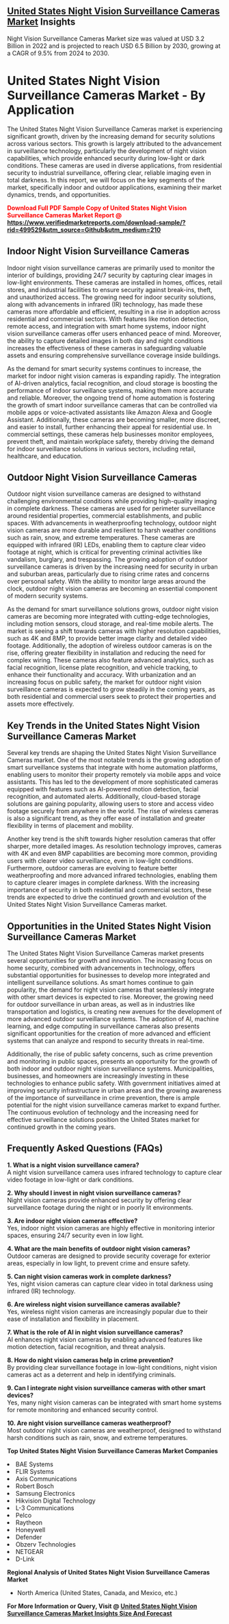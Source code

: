<h2><a href="https://www.verifiedmarketreports.com/download-sample/?rid=499529&amp;utm_source=Github&amp;utm_medium=210" target="_blank">United States Night Vision Surveillance Cameras Market</a> Insights</h2><p>Night Vision Surveillance Cameras Market size was valued at USD 3.2 Billion in 2022 and is projected to reach USD 6.5 Billion by 2030, growing at a CAGR of 9.5% from 2024 to 2030.</p><p><div> <h1>United States Night Vision Surveillance Cameras Market - By Application</h1> <p>The United States Night Vision Surveillance Cameras market is experiencing significant growth, driven by the increasing demand for security solutions across various sectors. This growth is largely attributed to the advancement in surveillance technology, particularly the development of night vision capabilities, which provide enhanced security during low-light or dark conditions. These cameras are used in diverse applications, from residential security to industrial surveillance, offering clear, reliable imaging even in total darkness. In this report, we will focus on the key segments of the market, specifically indoor and outdoor applications, examining their market dynamics, trends, and opportunities.</p> <p><strong><p><span class=""><span style="color: #ff0000;"><strong>Download Full PDF Sample Copy of United States Night Vision Surveillance Cameras Market Report</strong> @ </span><a href="https://www.verifiedmarketreports.com/download-sample/?rid=499529&amp;utm_source=Github&amp;utm_medium=210" target="_blank">https://www.verifiedmarketreports.com/download-sample/?rid=499529&amp;utm_source=Github&amp;utm_medium=210</a></span></p></strong></p> <h2>Indoor Night Vision Surveillance Cameras</h2> <p>Indoor night vision surveillance cameras are primarily used to monitor the interior of buildings, providing 24/7 security by capturing clear images in low-light environments. These cameras are installed in homes, offices, retail stores, and industrial facilities to ensure security against break-ins, theft, and unauthorized access. The growing need for indoor security solutions, along with advancements in infrared (IR) technology, has made these cameras more affordable and efficient, resulting in a rise in adoption across residential and commercial sectors. With features like motion detection, remote access, and integration with smart home systems, indoor night vision surveillance cameras offer users enhanced peace of mind. Moreover, the ability to capture detailed images in both day and night conditions increases the effectiveness of these cameras in safeguarding valuable assets and ensuring comprehensive surveillance coverage inside buildings.</p> <p>As the demand for smart security systems continues to increase, the market for indoor night vision cameras is expanding rapidly. The integration of AI-driven analytics, facial recognition, and cloud storage is boosting the performance of indoor surveillance systems, making them more accurate and reliable. Moreover, the ongoing trend of home automation is fostering the growth of smart indoor surveillance cameras that can be controlled via mobile apps or voice-activated assistants like Amazon Alexa and Google Assistant. Additionally, these cameras are becoming smaller, more discreet, and easier to install, further enhancing their appeal for residential use. In commercial settings, these cameras help businesses monitor employees, prevent theft, and maintain workplace safety, thereby driving the demand for indoor surveillance solutions in various sectors, including retail, healthcare, and education.</p> <h2>Outdoor Night Vision Surveillance Cameras</h2> <p>Outdoor night vision surveillance cameras are designed to withstand challenging environmental conditions while providing high-quality imaging in complete darkness. These cameras are used for perimeter surveillance around residential properties, commercial establishments, and public spaces. With advancements in weatherproofing technology, outdoor night vision cameras are more durable and resilient to harsh weather conditions such as rain, snow, and extreme temperatures. These cameras are equipped with infrared (IR) LEDs, enabling them to capture clear video footage at night, which is critical for preventing criminal activities like vandalism, burglary, and trespassing. The growing adoption of outdoor surveillance cameras is driven by the increasing need for security in urban and suburban areas, particularly due to rising crime rates and concerns over personal safety. With the ability to monitor large areas around the clock, outdoor night vision cameras are becoming an essential component of modern security systems.</p> <p>As the demand for smart surveillance solutions grows, outdoor night vision cameras are becoming more integrated with cutting-edge technologies, including motion sensors, cloud storage, and real-time mobile alerts. The market is seeing a shift towards cameras with higher resolution capabilities, such as 4K and 8MP, to provide better image clarity and detailed video footage. Additionally, the adoption of wireless outdoor cameras is on the rise, offering greater flexibility in installation and reducing the need for complex wiring. These cameras also feature advanced analytics, such as facial recognition, license plate recognition, and vehicle tracking, to enhance their functionality and accuracy. With urbanization and an increasing focus on public safety, the market for outdoor night vision surveillance cameras is expected to grow steadily in the coming years, as both residential and commercial users seek to protect their properties and assets more effectively.</p> <h2>Key Trends in the United States Night Vision Surveillance Cameras Market</h2> <p>Several key trends are shaping the United States Night Vision Surveillance Cameras market. One of the most notable trends is the growing adoption of smart surveillance systems that integrate with home automation platforms, enabling users to monitor their property remotely via mobile apps and voice assistants. This has led to the development of more sophisticated cameras equipped with features such as AI-powered motion detection, facial recognition, and automated alerts. Additionally, cloud-based storage solutions are gaining popularity, allowing users to store and access video footage securely from anywhere in the world. The rise of wireless cameras is also a significant trend, as they offer ease of installation and greater flexibility in terms of placement and mobility.</p> <p>Another key trend is the shift towards higher resolution cameras that offer sharper, more detailed images. As resolution technology improves, cameras with 4K and even 8MP capabilities are becoming more common, providing users with clearer video surveillance, even in low-light conditions. Furthermore, outdoor cameras are evolving to feature better weatherproofing and more advanced infrared technologies, enabling them to capture clearer images in complete darkness. With the increasing importance of security in both residential and commercial sectors, these trends are expected to drive the continued growth and evolution of the United States Night Vision Surveillance Cameras market.</p> <h2>Opportunities in the United States Night Vision Surveillance Cameras Market</h2> <p>The United States Night Vision Surveillance Cameras market presents several opportunities for growth and innovation. The increasing focus on home security, combined with advancements in technology, offers substantial opportunities for businesses to develop more integrated and intelligent surveillance solutions. As smart homes continue to gain popularity, the demand for night vision cameras that seamlessly integrate with other smart devices is expected to rise. Moreover, the growing need for outdoor surveillance in urban areas, as well as in industries like transportation and logistics, is creating new avenues for the development of more advanced outdoor surveillance systems. The adoption of AI, machine learning, and edge computing in surveillance cameras also presents significant opportunities for the creation of more advanced and efficient systems that can analyze and respond to security threats in real-time.</p> <p>Additionally, the rise of public safety concerns, such as crime prevention and monitoring in public spaces, presents an opportunity for the growth of both indoor and outdoor night vision surveillance systems. Municipalities, businesses, and homeowners are increasingly investing in these technologies to enhance public safety. With government initiatives aimed at improving security infrastructure in urban areas and the growing awareness of the importance of surveillance in crime prevention, there is ample potential for the night vision surveillance cameras market to expand further. The continuous evolution of technology and the increasing need for effective surveillance solutions position the United States market for continued growth in the coming years.</p> <h2>Frequently Asked Questions (FAQs)</h2> <p><strong>1. What is a night vision surveillance camera?</strong><br> A night vision surveillance camera uses infrared technology to capture clear video footage in low-light or dark conditions.</p> <p><strong>2. Why should I invest in night vision surveillance cameras?</strong><br> Night vision cameras provide enhanced security by offering clear surveillance footage during the night or in poorly lit environments.</p> <p><strong>3. Are indoor night vision cameras effective?</strong><br> Yes, indoor night vision cameras are highly effective in monitoring interior spaces, ensuring 24/7 security even in low light.</p> <p><strong>4. What are the main benefits of outdoor night vision cameras?</strong><br> Outdoor cameras are designed to provide security coverage for exterior areas, especially in low light, to prevent crime and ensure safety.</p> <p><strong>5. Can night vision cameras work in complete darkness?</strong><br> Yes, night vision cameras can capture clear video in total darkness using infrared (IR) technology.</p> <p><strong>6. Are wireless night vision surveillance cameras available?</strong><br> Yes, wireless night vision cameras are increasingly popular due to their ease of installation and flexibility in placement.</p> <p><strong>7. What is the role of AI in night vision surveillance cameras?</strong><br> AI enhances night vision cameras by enabling advanced features like motion detection, facial recognition, and threat analysis.</p> <p><strong>8. How do night vision cameras help in crime prevention?</strong><br> By providing clear surveillance footage in low-light conditions, night vision cameras act as a deterrent and help in identifying criminals.</p> <p><strong>9. Can I integrate night vision surveillance cameras with other smart devices?</strong><br> Yes, many night vision cameras can be integrated with smart home systems for remote monitoring and enhanced security control.</p> <p><strong>10. Are night vision surveillance cameras weatherproof?</strong><br> Most outdoor night vision cameras are weatherproof, designed to withstand harsh conditions such as rain, snow, and extreme temperatures.</p></div></p><p><strong>Top United States Night Vision Surveillance Cameras Market Companies</strong></p><div data-test-id=""><p><li>BAE Systems</li><li> FLIR Systems</li><li> Axis Communications</li><li> Robert Bosch</li><li> Samsung Electronics</li><li> Hikvision Digital Technology</li><li> L-3 Communications</li><li> Pelco</li><li> Raytheon</li><li> Honeywell</li><li> Defender</li><li> Obzerv Technologies</li><li> NETGEAR</li><li> D-Link</li></p><div><strong>Regional Analysis of&nbsp;United States Night Vision Surveillance Cameras Market</strong></div><ul><li dir="ltr"><p dir="ltr">North America&nbsp;(United States, Canada, and Mexico, etc.)</p></li></ul><p><strong>For More Information or Query, Visit @&nbsp;</strong><strong><a href="https://www.verifiedmarketreports.com/product/night-vision-surveillance-cameras-market-size-and-forecast/?utm_source=Github&amp;utm_medium=210" target="_blank">United States Night Vision Surveillance Cameras Market Insights Size And Forecast</a></strong></p></div>
